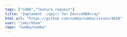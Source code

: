 ```yaml
---
tags: ["CUDA","feature_request"]
title: "Implement .copy() for DeviceNDArray"
html_url: "https://github.com/numba/numba/issues/4828"
user: "jakirkham"
repo: "numba/numba"
---
```



